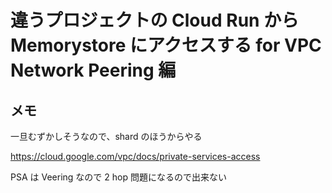# 違うプロジェクトの Cloud Run から Memorystore にアクセスする for VPC Network Peering 編

## メモ

一旦むずかしそうなので、shard のほうからやる

https://cloud.google.com/vpc/docs/private-services-access

PSA は Veering なので 2 hop 問題になるので出来ない
